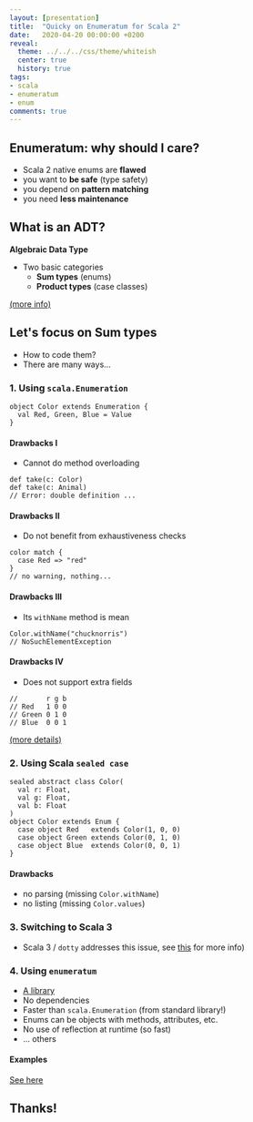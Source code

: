 ```yaml
---
layout: [presentation]
title:  "Quicky on Enumeratum for Scala 2"
date:   2020-04-20 00:00:00 +0200
reveal:
  theme: ../../../css/theme/whiteish
  center: true
  history: true
tags:
- scala 
- enumeratum
- enum
comments: true
---
```

 
## Enumeratum: why should I care?

- Scala 2 native enums are **flawed**
- you want to **be safe** (type safety)
- you depend on **pattern matching**
- you need **less maintenance**

<!--more-->
<!--slide-next-->

## What is an ADT?

**Algebraic Data Type**

- Two basic categories
  - **Sum types** (enums)
  - **Product types** (case classes)

[(more info)](https://nrinaudo.github.io/scala-best-practices/definitions/adt.html)

<!--slide-next-->

## Let's focus on **Sum types**

- How to code them?
- There are many ways...

<!--slide-next-->

### 1. Using `scala.Enumeration`

```
object Color extends Enumeration {
  val Red, Green, Blue = Value
}
```

<!--slide-down-->

#### Drawbacks I

- Cannot do method overloading

```
def take(c: Color)
def take(c: Animal)
// Error: double definition ...
```

<!--slide-down-->

#### Drawbacks II

- Do not benefit from exhaustiveness checks

```
color match {
  case Red => "red"
}
// no warning, nothing...
```

<!--slide-down-->

#### Drawbacks III

- Its `withName` method is mean

```
Color.withName("chucknorris")
// NoSuchElementException
```

<!--slide-down-->

#### Drawbacks IV

- Does not support extra fields

```
//       r g b
// Red   1 0 0 
// Green 0 1 0
// Blue  0 0 1
```

[(more details)](https://medium.com/@yuriigorbylov/scala-enumerations-hell-5bdba2c1216)

<!--slide-next-->

### 2. Using Scala `sealed case`

```
sealed abstract class Color(
  val r: Float,
  val g: Float,
  val b: Float
)
object Color extends Enum {
  case object Red   extends Color(1, 0, 0)
  case object Green extends Color(0, 1, 0)
  case object Blue  extends Color(0, 0, 1)
}
```

<!--slide-down-->

#### Drawbacks

- no parsing (missing `Color.withName`)
- no listing (missing `Color.values`)

<!--slide-next-->

### 3. Switching to Scala 3

  - Scala 3 / `dotty` addresses this issue, see [this](http://dotty.epfl.ch/docs/reference/enums/enums.html) for more info)

<!--slide-next-->

### 4. Using `enumeratum`

- [A library](https://github.com/lloydmeta/enumeratum)
- No dependencies
- Faster than `scala.Enumeration` (from standard library!)
- Enums can be objects with methods, attributes, etc.
- No use of reflection at runtime (so fast)
- ... others

<!--slide-down-->

#### Examples

[See here](https://github.com/mauriciojost/main4ino-server/blob/master/src/main/scala/org/mauritania/main4ino/security/Permission.scala)

<!--slide-next-->

## Thanks!



